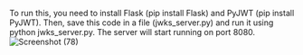 To run this, you need to install Flask (pip install Flask) and PyJWT (pip install PyJWT). Then, save this code in a file (jwks_server.py) and run it using python jwks_server.py. The server will start running on port 8080.
![Screenshot (78)](https://github.com/vgunt1997/3550-jwks-server-project/assets/161993240/67f28dbb-7462-4956-8426-3d73cb292d47)
